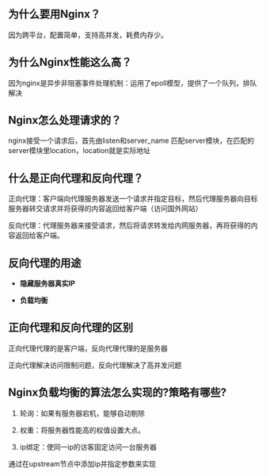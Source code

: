 ## 为什么要用Nginx？

因为跨平台，配置简单，支持高并发，耗费内存少。

## 为什么Nginx性能这么高？

因为nginx是异步非阻塞事件处理机制：运用了epoll模型，提供了一个队列，排队解决

## Nginx怎么处理请求的？

nginx接受一个请求后，首先由listen和server_name 匹配server模块，在匹配的server模块里location，location就是实际地址

## 什么是正向代理和反向代理？

正向代理：客户端向代理服务器发送一个请求并指定目标，然后代理服务器向目标服务器转交请求并将获得的内容返回给客户端（访问国外网站）

反向代理：代理服务器来接受请求，然后将请求转发给内网服务器，再将获得的内容返回给客户端。

## 反向代理的用途

- **隐藏服务器真实IP**

- **负载均衡**

## 正向代理和反向代理的区别

正向代理代理的是客户端，反向代理代理的是服务器

正向代理解决访问限制问题，反向代理解决了高并发问题

## Nginx负载均衡的算法怎么实现的?策略有哪些?

1. 轮询：如果有服务器宕机，能够自动剔除

2. 权重：将服务器性能高的权值设置大点。

3. ip绑定：使同一ip的访客固定访问一台服务器

通过在upstream节点中添加ip并指定参数来实现

